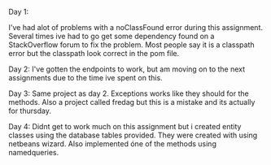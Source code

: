 Day 1:

I've had alot of problems with a noClassFound error during this assignment. Several times ive had to 
go get some dependency found on a StackOverflow forum to fix the problem. Most people say it is a classpath
error but the classpath look correct in the pom file.

Day 2: I've gotten the endpoints to work, but am moving on to the next assignments due to the time ive spent on this.

Day 3:
Same project as day 2. Exceptions works like they should for the methods.
Also a project called fredag but this is a mistake and its actually for thursday.


Day 4:
Didnt get to work much on this assignment but i created entity classes using the database tables provided. They were created with using netbeans wizard.
Also implemented óne of the methods using namedqueries.
